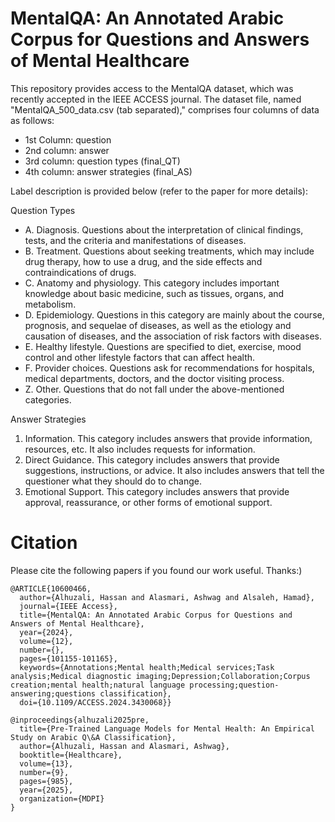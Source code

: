 # MentalQA: An Annotated Arabic Corpus for Questions and Answers of Mental Healthcare
This repository provides access to the MentalQA dataset, which was recently accepted in the IEEE ACCESS journal. The dataset file, named "MentalQA_500_data.csv (tab separated)," comprises four columns of data as follows:
* 1st Column: question
* 2nd column: answer
* 3rd column: question types (final_QT)
* 4th column: answer strategies (final_AS)
  
Label description is provided below (refer to the paper for more details): 

Question Types
* A. Diagnosis. Questions about the interpretation of clinical findings, tests, and the criteria and manifestations of diseases.
* B. Treatment. Questions about seeking treatments, which may include drug therapy, how to use a drug, and the side effects and contraindications of drugs.
* C. Anatomy and physiology. This category includes important knowledge about basic medicine, such as tissues, organs, and metabolism.
* D. Epidemiology. Questions in this category are mainly about the course, prognosis, and sequelae of diseases, as well as the etiology and causation of diseases, and the association of risk factors with diseases.
* E. Healthy lifestyle. Questions are specified to diet, exercise, mood control and other lifestyle factors that can affect health.
* F. Provider choices. Questions ask for recommendations for hospitals, medical departments, doctors, and the doctor visiting process. 
* Z. Other. Questions that do not fall under the above-mentioned categories.

Answer Strategies
  1. Information. This category includes answers that provide information, resources, etc. It also includes requests for information. 
  2. Direct Guidance. This category includes answers that provide suggestions, instructions, or advice. It also includes answers that tell the questioner what they should do to change.
  3. Emotional Support. This category includes answers that provide approval, reassurance, or other forms of emotional support.


# Citation
Please cite the following papers if you found our work useful. Thanks:)

```
@ARTICLE{10600466,
  author={Alhuzali, Hassan and Alasmari, Ashwag and Alsaleh, Hamad},
  journal={IEEE Access}, 
  title={MentalQA: An Annotated Arabic Corpus for Questions and Answers of Mental Healthcare}, 
  year={2024},
  volume={12},
  number={},
  pages={101155-101165},
  keywords={Annotations;Mental health;Medical services;Task analysis;Medical diagnostic imaging;Depression;Collaboration;Corpus creation;mental health;natural language processing;question-answering;questions classification},
  doi={10.1109/ACCESS.2024.3430068}}

@inproceedings{alhuzali2025pre,
  title={Pre-Trained Language Models for Mental Health: An Empirical Study on Arabic Q\&A Classification},
  author={Alhuzali, Hassan and Alasmari, Ashwag},
  booktitle={Healthcare},
  volume={13},
  number={9},
  pages={985},
  year={2025},
  organization={MDPI}
}
```
